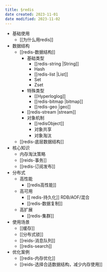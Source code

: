 ```yaml
---
title: §redis
date created: 2023-11-01
date modified: 2023-11-02
---
```


+ 基础使用
	+ [[为什么用redis]]
+ 数据结构
	+ [[redis-数据结构]]
		+ 基础类型
			+ [[redis-string |String]]
			+ Hash
			+ [[redis-list |List]]
			+ Set
			+ Zset
		+ 特殊类型
			+ [[Hyperloglog]]
			+ [[redis-bitmap |bitmap]]
			+ [[redis-geo |geo]]
		+ [[redis-stream |stream]]
		+ 对象机制
			+ [[redisObject]]
			+ 对象共享
			+ 对象淘汰
	+ [[redis-底层数据结构]]
+ 核心知识
	+ 内存淘汰策略
	+ [[reids-事务]]
	+ [[redis-订阅发布]]
+ 分布式  
	+ 高性能
		+ [[redis高性能]]
	+ 高可用
		+ [[ redis-持久化]] RDB/AOF/混合
		+ [[redis-数据复制]]
	+ 高扩展
		+ [[redis-集群]]
+ 使用场景  
	+ [[缓存]]
	+ [[分布式锁]]  
	+ [[reids-消息队列]]  
	+ [[redis-search]]  
+ 优化案例
	+ [[redis-内存优化]]
	+ [[reids-选择合适数据结构，减少内存使用]]
